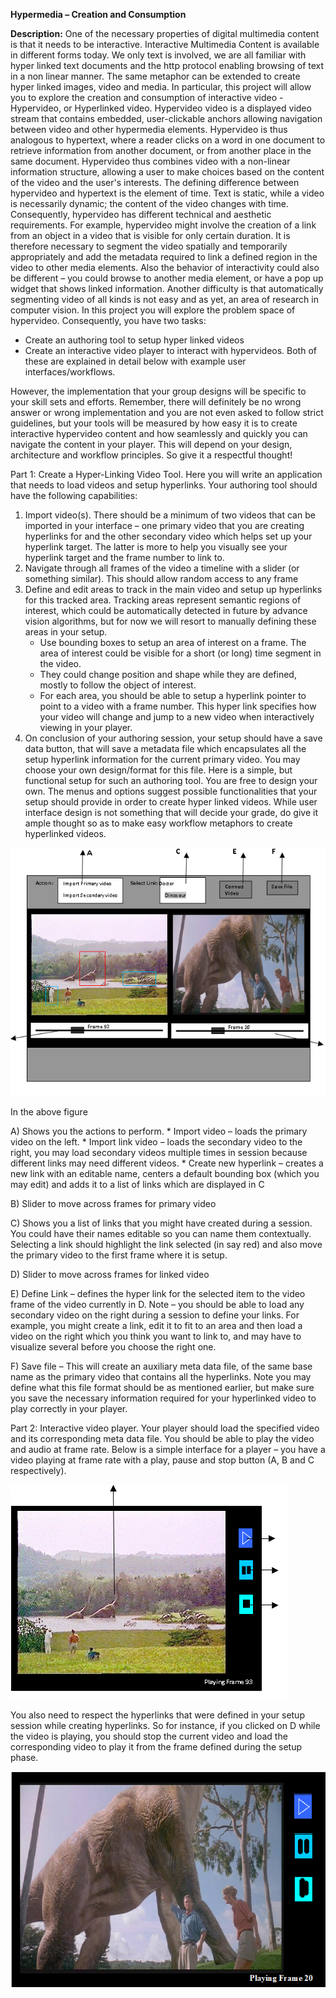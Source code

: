 **Hypermedia – Creation and Consumption**

**Description:** One of the necessary properties of digital multimedia
content is that it needs to be interactive. Interactive Multimedia
Content is available in different forms today. We only text is involved,
we are all familiar with hyper linked text documents and the http
protocol enabling browsing of text in a non linear manner. The same
metaphor can be extended to create hyper linked images, video and media.
In particular, this project will allow you to explore the creation and
consumption of interactive video - Hypervideo, or Hyperlinked video.
Hypervideo video is a displayed video stream that contains embedded,
user-clickable anchors allowing navigation between video and other
hypermedia elements. Hypervideo is thus analogous to hypertext, where a
reader clicks on a word in one document to retrieve information from
another document, or from another place in the same document. Hypervideo
thus combines video with a non-linear information structure, allowing a
user to make choices based on the content of the video and the user's
interests. The defining difference between hypervideo and hypertext is
the element of time. Text is static, while a video is necessarily
dynamic; the content of the video changes with time. Consequently,
hypervideo has different technical and aesthetic requirements. For
example, hypervideo might involve the creation of a link from an object
in a video that is visible for only certain duration. It is therefore
necessary to segment the video spatially and temporarily appropriately
and add the metadata required to link a defined region in the video to
other media elements. Also the behavior of interactivity could also be
different – you could browse to another media element, or have a pop up
widget that shows linked information. Another difficulty is that
automatically segmenting video of all kinds is not easy and as yet, an
area of research in computer vision. In this project you will explore
the problem space of hypervideo. Consequently, you have two tasks: 
  * Create an authoring tool to setup hyper linked videos 
  * Create an interactive video player to interact with hypervideos. Both of these are
explained in detail below with example user interfaces/workflows.

However, the implementation that your group designs will be specific to
your skill sets and efforts. Remember, there will definitely be no wrong
answer or wrong implementation and you are not even asked to follow
strict guidelines, but your tools will be measured by how easy it is to
create interactive hypervideo content and how seamlessly and quickly you
can navigate the content in your player. This will depend on your
design, architecture and workflow principles. So give it a respectful
thought!

Part 1: Create a Hyper-Linking Video Tool. Here you will write an
application that needs to load videos and setup hyperlinks. Your
authoring tool should have the following capabilities: 
1. Import video(s). There should be a minimum of two videos that can be imported
in your interface – one primary video that you are creating hyperlinks
for and the other secondary video which helps set up your hyperlink
target. The latter is more to help you visually see your hyperlink
target and the frame number to link to. 
2. Navigate through all frames of the video a timeline with a slider (or something similar). This
should allow random access to any frame 
3. Define and edit areas to track in the main video and setup up hyperlinks for this tracked area.
Tracking areas represent semantic regions of interest, which could be
automatically detected in future by advance vision algorithms, but for
now we will resort to manually defining these areas in your setup. 
   * Use bounding boxes to setup an area of interest on a frame. The area of
interest could be visible for a short (or long) time segment in the
video. 
   * They could change position and shape while they are defined,
mostly to follow the object of interest. 
   * For each area, you should be able to setup a hyperlink pointer to point to a video with a frame
number. This hyper link specifies how your video will change and jump to
a new video when interactively viewing in your player. 
4. On conclusion of your authoring session, your setup should have a save data button,
that will save a metadata file which encapsulates all the setup
hyperlink information for the current primary video. You may choose your
own design/format for this file. Here is a simple, but functional setup
for such an authoring tool. You are free to design your own. The menus
and options suggest possible functionalities that your setup should
provide in order to create hyper linked videos. While user interface
design is not something that will decide your grade, do give it ample
thought so as to make easy workflow metaphors to create hyperlinked
videos.

![diagram1](diagram1.png)

In the above figure 

A) Shows you the actions to perform. 
    * Import video – loads the primary video on the left. 
    * Import link video – loads the secondary video to the right, you may load secondary videos multiple
    times in session because different links may need different videos. 
    * Create new hyperlink – creates a new link with an editable name, centers
    a default bounding box (which you may edit) and adds it to a list of
    links which are displayed in C 

B) Slider to move across frames for
primary video 

C) Shows you a list of links that you might have created
during a session. You could have their names editable so you can name
them contextually. Selecting a link should highlight the link selected
(in say red) and also move the primary video to the first frame where it
is setup. 

D) Slider to move across frames for linked video 

E) Define Link – defines the hyper link for the selected item to the video frame
of the video currently in D. Note – you should be able to load any
secondary video on the right during a session to define your links. For
example, you might create a link, edit it to fit to an area and then load a video on the right
which you think you want to link to, and may have to visualize several
before you choose the right one. 

F) Save file – This will create an auxiliary meta data file, of the same base name as the primary video
that contains all the hyperlinks. Note you may define what this file
format should be as mentioned earlier, but make sure you save the
necessary information required for your hyperlinked video to play
correctly in your player.

Part 2: Interactive video player. Your player should load the specified
video and its corresponding meta data file. You should be able to play
the video and audio at frame rate. Below is a simple interface for a
player – you have a video playing at frame rate with a play, pause and
stop button (A, B and C respectively). 



![diagram2](diagram2.png)

You also need to respect the hyperlinks that were defined in your setup
session while creating hyperlinks. So for instance, if you clicked on D
while the video is playing, you should stop the current video and load
the corresponding video to play it from the frame defined during the
setup phase.

![diagram3](diagram3.png)
